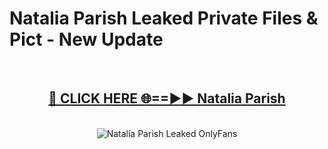 # Natalia Parish Leaked Private Files & Pict - New Update
<br>
<div align="center">
<h2><a href="https://mediafilles.blogspot.com/?title=Natalia_Parish" rel="nofollow">🔴 CLICK HERE 🌐==►► Natalia Parish</a></h2>
<br>
<a href="https://mediafilles.blogspot.com/?title=Natalia_Parish" rel="nofollow" data-target="animated-image.originalLink"><img src="https://i.ibb.co.com/WyWwxjT/player-gif2.gif" alt="Natalia Parish Leaked OnlyFans" style="max-width: 100%; display: inline-block;" data-target="animated-image.originalImage"></a>
</div>
<br>